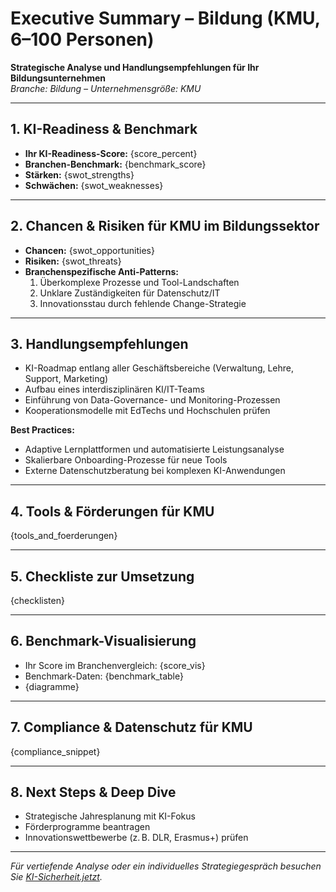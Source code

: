 # Executive Summary – Bildung (KMU, 6–100 Personen)

**Strategische Analyse und Handlungsempfehlungen für Ihr Bildungsunternehmen**  
_Branche: Bildung – Unternehmensgröße: KMU_

---

## 1. KI-Readiness & Benchmark

- **Ihr KI-Readiness-Score:** {score_percent}
- **Branchen-Benchmark:** {benchmark_score}
- **Stärken:** {swot_strengths}
- **Schwächen:** {swot_weaknesses}

---

## 2. Chancen & Risiken für KMU im Bildungssektor

- **Chancen:** {swot_opportunities}
- **Risiken:** {swot_threats}
- **Branchenspezifische Anti-Patterns:**  
  1. Überkomplexe Prozesse und Tool-Landschaften  
  2. Unklare Zuständigkeiten für Datenschutz/IT  
  3. Innovationsstau durch fehlende Change-Strategie

---

## 3. Handlungsempfehlungen

- KI-Roadmap entlang aller Geschäftsbereiche (Verwaltung, Lehre, Support, Marketing)
- Aufbau eines interdisziplinären KI/IT-Teams
- Einführung von Data-Governance- und Monitoring-Prozessen
- Kooperationsmodelle mit EdTechs und Hochschulen prüfen

**Best Practices:**  
- Adaptive Lernplattformen und automatisierte Leistungsanalyse
- Skalierbare Onboarding-Prozesse für neue Tools
- Externe Datenschutzberatung bei komplexen KI-Anwendungen

---

## 4. Tools & Förderungen für KMU

{tools_and_foerderungen}

---

## 5. Checkliste zur Umsetzung

{checklisten}

---

## 6. Benchmark-Visualisierung

- Ihr Score im Branchenvergleich: {score_vis}
- Benchmark-Daten: {benchmark_table}
- {diagramme}

---

## 7. Compliance & Datenschutz für KMU

{compliance_snippet}

---

## 8. Next Steps & Deep Dive

- Strategische Jahresplanung mit KI-Fokus  
- Förderprogramme beantragen  
- Innovationswettbewerbe (z. B. DLR, Erasmus+) prüfen

---

_Für vertiefende Analyse oder ein individuelles Strategiegespräch besuchen Sie [KI-Sicherheit.jetzt](https://ki-sicherheit.jetzt)._
